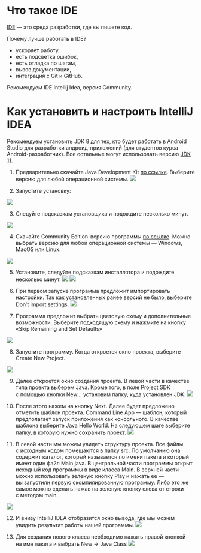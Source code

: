 # Что такое IDE

[IDE](https://ru.wikipedia.org/wiki/%D0%98%D0%BD%D1%82%D0%B5%D0%B3%D1%80%D0%B8%D1%80%D0%BE%D0%B2%D0%B0%D0%BD%D0%BD%D0%B0%D1%8F_%D1%81%D1%80%D0%B5%D0%B4%D0%B0_%D1%80%D0%B0%D0%B7%D1%80%D0%B0%D0%B1%D0%BE%D1%82%D0%BA%D0%B8) — это среда разработки, где вы пишете код. 

Почему лучше работать в IDE?
* ускоряет работу, 
* есть подсветка ошибок, 
* есть отладка по шагам,
* вызов документации,
* интеграция с Git и GitHub.

Рекомендуем IDE Intellij Idea, версия Community.


# Как установить и&nbsp;настроить IntelliJ IDEA 
Рекомендуем установить JDK 8&nbsp;для тех, кто будет работать в&nbsp;Android Studio для разработки андроид-приложений (для студентов курса Android-разработчик). Все остальные могут использовать версию [JDK 11](https://www.oracle.com/technetwork/java/javase/downloads/jdk11-downloads-5066655.html).
1. Предварительно скачайте Java Development Kit [по&nbsp;ссылке](https://www.oracle.com/technetwork/java/javase/downloads/jdk8-downloads-2133151.html). Выберите версию для любой операционной системы. 
![](./img/qAUzdEh.png)

2. Запустите установку:

![](./img/8lGhCGI.png)


3. Следуйте подсказкам установщика и&nbsp;подождите несколько минут.

![](./img/Zry3dzg.png)


4. Скачайте Community Edition-версию программы [по&nbsp;ссылке](https://www.jetbrains.com/idea/download/). Можно выбрать версию для любой операционной системы&nbsp;&mdash; Windows, MacOS или Linux. 

![](./img/tu3eg08.png)


5. Установите, следуйте подсказкам инсталлятора и&nbsp;подождите несколько минут.
![](./img/1YNyrwt.png)
![](./img/P07hkZC.png)

6. При первом запуске программа предложит импортировать настройки. Так как установленных ранее версий не&nbsp;было, выберите Don&rsquo;t import settings.
![](./img/kXLrlMt.png)

7. Программа предложит выбрать цветовую схему и&nbsp;дополнительные возможности. Выберите подходящую схему и&nbsp;нажмите на&nbsp;кнопку &laquo;Skip Remaining and Set Defaults&raquo;

![](./img/g4HxFnV.png)

8. Запустите программу. Когда откроется окно проекта, выберите Create New Project.

![](./img/Tifn76N.png)

9. Далее откроется окно создания проекта. В&nbsp;левой части в&nbsp;качестве типа проекта выберем Java. Кроме того, в&nbsp;поле Project SDK с&nbsp;помощью кнопки New... установим папку, куда установлен JDK.
![](./img/q4ez7UV.png)

10. После этого нажем на&nbsp;кнопку Next. Далее будет предложено отметить шаблон проекта. Command Line App&nbsp;&mdash; шаблон, который предполагает запуск приложения как консольного. В&nbsp;качестве шаблона выберите Java Hello World. На&nbsp;следующем шаге выберите папку, в&nbsp;которую нужно сохранить проект.
![](./img/dsADmm1.png)

11. В&nbsp;левой части мы&nbsp;можем увидеть структуру проекта. Все файлы с&nbsp;исходным кодом помещаются в&nbsp;папку src. По&nbsp;умолчанию она содержит каталог, который называется по&nbsp;имени пакета и&nbsp;который имеет один файл Main.java.
В&nbsp;центральной части программы открыт исходный код программы в&nbsp;виде класса Main.
В&nbsp;верхней части можно использовать зеленую кнопку Play и&nbsp;нажать ее&nbsp;&mdash; вы&nbsp;запустили первую скомпилированную программу. Либо это&nbsp;же самое можно сделать нажав на&nbsp;зеленую кнопку слева от&nbsp;строки с&nbsp;методом main.


![](./img/t2JjXzL.png)

12. И&nbsp;внизу IntelliJ IDEA отобразится окно вывода, где мы&nbsp;можем увидить результат работы нашей программы.
![](./img/Dy0O27q.png)

13. Для создания нового класса необходимо нажать правой кнопкой на&nbsp;имя пакета и&nbsp;выбрать New -&gt; Java Class
![](./img/cfpdUzv.png)
